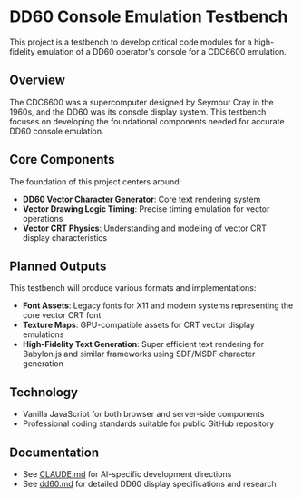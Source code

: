 # DD60 Console Emulation Testbench

This project is a testbench to develop critical code modules for a high-fidelity emulation of a DD60 operator's console for a CDC6600 emulation.

## Overview

The CDC6600 was a supercomputer designed by Seymour Cray in the 1960s, and the DD60 was its console display system. This testbench focuses on developing the foundational components needed for accurate DD60 console emulation.

## Core Components

The foundation of this project centers around:

- **DD60 Vector Character Generator**: Core text rendering system
- **Vector Drawing Logic Timing**: Precise timing emulation for vector operations  
- **Vector CRT Physics**: Understanding and modeling of vector CRT display characteristics

## Planned Outputs

This testbench will produce various formats and implementations:

- **Font Assets**: Legacy fonts for X11 and modern systems representing the core vector CRT font
- **Texture Maps**: GPU-compatible assets for CRT vector display emulations
- **High-Fidelity Text Generation**: Super efficient text rendering for Babylon.js and similar frameworks using SDF/MSDF character generation

## Technology

- Vanilla JavaScript for both browser and server-side components
- Professional coding standards suitable for public GitHub repository

## Documentation

- See [CLAUDE.md](CLAUDE.md) for AI-specific development directions
- See [dd60.md](dd60.md) for detailed DD60 display specifications and research
